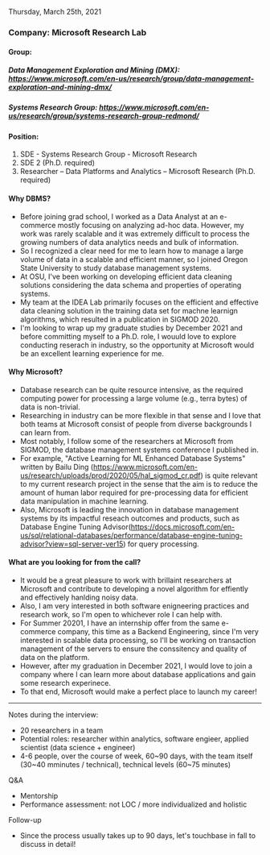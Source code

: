 Thursday, March 25th, 2021
### Company: Microsoft Research Lab
#### Group: 
##### Data Management Exploration and Mining (DMX): https://www.microsoft.com/en-us/research/group/data-management-exploration-and-mining-dmx/
##### Systems Research Group: https://www.microsoft.com/en-us/research/group/systems-research-group-redmond/
#### Position: 

1. SDE - Systems Research Group - Microsoft Research
2. SDE 2 (Ph.D. required)
3. Researcher – Data Platforms and Analytics – Microsoft Research (Ph.D. required) 

#### Why DBMS? 
- Before joining grad school, I worked as a Data Analyst at an e-commerce mostly focusing on analyzing ad-hoc data. However, my work was rarely scalable and it was extremely difficult to process the growing numbers of data analytics needs and bulk of information. 
- So I recognized a clear need for me to learn how to manage a large volume of data in a scalable and efficient manner, so I joined Oregon State University to study database management systems. 
- At OSU, I've been working on developing efficient data cleaning solutions considering the data schema and properties of operating systems. 
- My team at the IDEA Lab primarily focuses on the efficient and effective data cleaning solution in the training data set for machne learnign algorithms, which resulted in a publication in SIGMOD 2020. 
- I'm looking to wrap up my graduate studies by December 2021 and before committing myself to a Ph.D. role, I wouuld love to explore conducting reserach in industry, so the opportunity at Microsoft would be an excellent learning experience for me. 

#### Why Microsoft? 
- Database research can be quite resource intensive, as the required computing power for processing a large volume (e.g., terra bytes) of data is non-trivial. 
- Researching in industry can be more flexible in that sense and I love that both teams at Microsoft consist of people from diverse backgrounds I can learn from. 
- Most notably, I follow some of the researchers at Microsoft from SIGMOD, the database management systems conference I published in. 
- For example, "Active Learning for ML Enhanced Database Systems" written by Bailu Ding (https://www.microsoft.com/en-us/research/uploads/prod/2020/05/hal_sigmod_cr.pdf) is quite relevant to my current research project in the sense that the aim is to reduce the amount of human labor required for pre-processing data for efficient data manipulation in machine learning. 
- Also, Microsoft is leading the innovation in database management systems by its impactful reseach outcomes and products, such as Database Engine Tuning Advisor(https://docs.microsoft.com/en-us/sql/relational-databases/performance/database-engine-tuning-advisor?view=sql-server-ver15) for query processing. 

#### What are you looking for from the call? 
- It would be a great pleasure to work with brillaint researchers at Microsoft and contribute to developing a novel algorithm for effiently and effectively hanlding noisy data. 
- Also, I am very interested in both software enigneering practices and research work, so I'm open to whichever role I can help with. 
- For Summer 20201, I have an internship offer from the same e-commerce company, this time as a Backend Engineering, since I'm very interested in scalable data processing, so I'll be working on transaction management of the servers to ensure the conssitency and quality of data on the platform. 
- However, after my graduation in December 2021, I would love to join a company where I can learn more about database applications and gain some research experinece. 
- To that end, Microsoft would make a perfect place to launch my career!


--------------------------------------------
Notes during the interview: 

- 20 researchers in a team
- Potential roles: researcher within analytics, software engieer, applied scientist (data science + engineer)
- 4-6 people, over the course of week, 60~90 days, with the team itself (30~40 mminutes / technical), technical levels (60~75 minutes)

Q&A
- Mentorship 
- Performance assessment: not LOC / more individualized and holistic 

Follow-up
- Since the process usually takes up to 90 days, let's touchbase in fall to discuss in detail!
